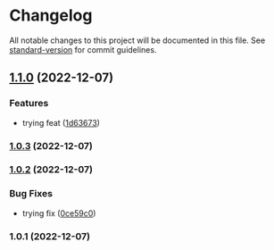 # Changelog

All notable changes to this project will be documented in this file. See [standard-version](https://github.com/conventional-changelog/standard-version) for commit guidelines.

## [1.1.0](https://github.com/Pranaydeepreddy7017/auto-changelog/compare/v1.0.3...v1.1.0) (2022-12-07)


### Features

* trying feat ([1d63673](https://github.com/Pranaydeepreddy7017/auto-changelog/commit/1d63673c22fde89dd955940a896affcf7ee969fa))

### [1.0.3](https://github.com/Pranaydeepreddy7017/auto-changelog/compare/v1.0.2...v1.0.3) (2022-12-07)

### [1.0.2](https://github.com/Pranaydeepreddy7017/auto-changelog/compare/v1.0.1...v1.0.2) (2022-12-07)


### Bug Fixes

* trying fix ([0ce59c0](https://github.com/Pranaydeepreddy7017/auto-changelog/commit/0ce59c06c0b616aa30311177306210afd418c2c0))

### 1.0.1 (2022-12-07)
